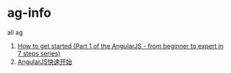 ag-info
=======

all ag

1. [How to get started (Part 1 of the AngularJS - from beginner to expert in 7 steps series)](http://www.ng-newsletter.com/posts/beginner2expert-how_to_start.html)
2. [AngularJS快速开始](http://www.angularjs.cn/A002)


